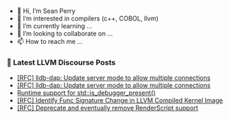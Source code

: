 - 👋 Hi, I’m Sean Perry
- 👀 I’m interested in compilers (c++, COBOL, llvm)
- 🌱 I’m currently learning ...
- 💞️ I’m looking to collaborate on ...
- 📫 How to reach me ...

<!---
s66perry/s66perry is a ✨ special ✨ repository because its `README.md` (this file) appears on your GitHub profile.
You can click the Preview link to take a look at your changes.
--->
### 📕 Latest LLVM Discourse Posts

<!-- DISCOURSE-LLVM:START -->
- [[RFC] lldb-dap: Update server mode to allow multiple connections](https://discourse.llvm.org/t/rfc-lldb-dap-update-server-mode-to-allow-multiple-connections/82770#post_12)
- [[RFC] lldb-dap: Update server mode to allow multiple connections](https://discourse.llvm.org/t/rfc-lldb-dap-update-server-mode-to-allow-multiple-connections/82770#post_11)
- [Runtime support for std::is_debugger_present&lpar;&rpar;](https://discourse.llvm.org/t/runtime-support-for-std-is-debugger-present/79338#post_8)
- [[RFC] Identify Func Signature Change in LLVM Compiled Kernel Image](https://discourse.llvm.org/t/rfc-identify-func-signature-change-in-llvm-compiled-kernel-image/82609#post_3)
- [[RFC] Deprecate and eventually remove RenderScript support](https://discourse.llvm.org/t/rfc-deprecate-and-eventually-remove-renderscript-support/81284#post_9)
<!-- DISCOURSE-LLVM:END -->
